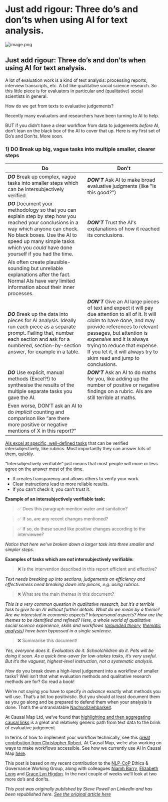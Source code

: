 # Just add rigour: Three do’s and don’ts when using AI for text analysis.

![image.png](image%205.png)

## Just add rigour: Three do’s and don’ts when using AI for text analysis.

A lot of evaluation work is a kind of text analysis: processing reports, interview transcripts, etc. A bit like qualitative social science research. So this little piece is for evaluators in particular and (qualitative) social scientists in general.

How do we get from texts to evaluative judgements?

Recently many evaluators and researchers have been turning to AI to help.

BUT if you didn’t have a clear workflow from data to judgements *before* AI, don’t lean on the black box of the AI to cover that up. Here is my first set of Do’s and Don’ts. More soon.

### **1) DO Break up big, vague tasks into multiple smaller, clearer steps**

| **Do** | **Don't** |
| --- | --- |
| ***DO***  Break up complex, vague tasks into smaller steps which can be intersubjectively verified. | ***DON’T*** Ask AI to make broad evaluative judgments (like "Is this good?") |
| ***DO***  Document your methodology so that you can explain step by step how you reached your conclusions in a way which anyone can check. No black boxes. Use the AI to speed up many simple tasks which you *could* have done yourself if you had the time. | ***DON’T***  Trust the AI's explanations of how it reached its conclusions. 
AIs often create plausible-sounding but unreliable explanations after the fact. Normal AIs have very limited information about their inner processes. |
| ***DO***  Break up the data into pieces for AI analysis. Ideally run each piece as a separate prompt. Failing that, number each section and ask for a numbered, section-by-section answer, for example in a table. | ***DON’T***  Give an AI large pieces of text and expect it will pay due attention to all of it. It will *claim* to have done, and may provide references to relevant passages, but attention is *expensive* and it is always trying to reduce that expense. If you let it, it will always try to skim read and jump to conclusions. |
| ***DO***  Use explicit, manual methods (Excel?!) to synthesise the results of the multiple separate tasks you gave the AI. | ***DON’T*** Ask an AI to do maths for you, like adding up the number of positive or negative findings on a rubric. AIs are still terrible at maths.
Even worse, DON’T  ask an AI to do *implicit* counting and comparison like “are there more  positive or negative mentions of X in this report?” |

[AIs excel at specific, well-defined tasks](https://www.qualiainterviews.com/documentation/general-tips-for-writing-prompts/) that can be verified intersubjectively, like rubrics. Most importantly they can answer lots of them, quickly.

“Intersubjectively verifiable” just means that most people will more or less agree on the answer most of the time.

- It creates transparency and allows others to verify your work.
- Clear instructions lead to more reliable results.
- If you can’t check it, you can’t trust it.

**Example of an intersubjectively verifiable task:**

> ✅ Does this paragraph mention water and sanitation?
> 

> ✅ If so, are any recent changes mentioned?
> 

> ✅ If so, do these sound like positive changes according to the interviewee?
> 

*Notice that here we’ve broken down a larger task into three smaller and simpler steps.*

**Examples of tasks which are *not* intersubjectively verifiable:**

> ❌ Is the intervention described in this report efficient and effective?
> 

*Text needs breaking up into sections, judgements on efficiency and effectiveness need breaking down into pieces, e.g. using rubrics.*

> ❌ What are the main themes in this document?
> 

*This is a very common question in qualitative research, but it’s a terrible task to give to an AI without further details. What do we mean by a theme? Are we interested in economic aspects? Interpersonal aspects? How are the themes to be identified and refined? Here, a whole world of qualitative social science experience, skills and workflows ([grounded theory](https://www.groundedtheoryonline.com/what-is-grounded-theory/), [thematic analysis](https://www.tandfonline.com/doi/full/10.1080/17439760.2016.1262613)) have been bypassed in a single sentence.* 

> ❌ Summarise this document!
> 

*Yes, everyone does it. Evaluators do it. Schoolchildren do it. Pets will be doing it soon. As a quick time-saver for low-stakes tasks, it’s very useful. But it’s the vaguest, highest-level instruction, not a systematic analysis.*

*How* do you break down a high-level judgement into a workflow of smaller tasks? Well isn’t that what evaluation methods and qualitative research methods are for? Go read a book!

We’re not saying you have to specify *in advance* exactly what methods you will use. That’s a bit too positivistic. But you should at least document them as you go along and be prepared to defend them when your analysis is done. That’s the untranslatable [Nachvollziehbarkeit](https://www.causalmap.app/resources/large-language-models-intersubjectivity/).

At Causal Map Ltd, we’ve found that [highlighting and then aggregating causal links](https://www.causalmap.app/resources/causal-mapping-for-evaluators/) is a great and relatively generic path from text data to the brink of evaluative judgement.

In terms of how to implement your workflow technically, see this [great contribution from Christopher Robert](https://www.linkedin.com/pulse/repeatable-reliable-transparent-graduating-from-ai-workflows-robert-nb4ge/?trackingId=mgVZuCtKQVCCnvH83DWOgA%3D%3D). At Causal Map, we’re also working on ways to make workflows accessible. See how we currently use AI in Causal Map [here](https://www.causalmap.app/ai/).

This post is based on my recent contribution to the [NLP-CoP](https://merltech.org/nlp-cop/) Ethics & Governance Working Group, along with colleagues [Niamh Barry](https://www.linkedin.com/in/niamh-barry-mel/), [Elizabeth Long](https://www.linkedin.com/in/elizabethannelong/) and [Grace Lyn Higdon](https://www.linkedin.com/in/gracelynhigdon/). In the next couple of weeks we’ll look at two more do’s and don’ts.

*This post was originally published by Steve Powell on LinkedIn and has been republished here. [See the original article here](https://www.linkedin.com/pulse/just-add-rigour-three-dos-donts-when-using-ai-text-analysis-powell-kgbbe/?trackingId=57Y19HwlRFm5SY%2FGYvfPLw%3D%3D)*